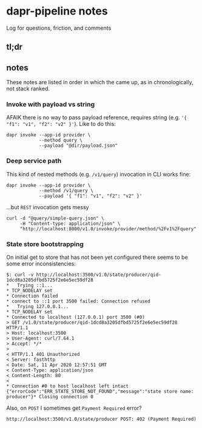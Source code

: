 # dapr-pipeline notes

Log for questions, friction, and comments

## tl;dr

## notes

These notes are listed in order in which the came up, as in chronologically, not stack ranked.

### Invoke with payload vs string

AFAIK there is no way to pass payload reference, requires string (e.g. `'{ "f1": "v1", "f2": "v2" }'`). Like to do this:

```shell
dapr invoke --app-id provider \
            --method query \
            --payload "@dir/payload.json"
```

### Deep service path

This kind of nested methods (e.g. `/v1/query`) invocation in CLI works fine:

```shell
dapr invoke --app-id provider \
            --method /v1/query \
            --payload '{ "f1": "v1", "f2": "v2" }'
```

...but `REST` invocation gets messy

```shell
curl -d "@query/simple-query.json" \
     -H "Content-type: application/json" \
     "http://localhost:8000/v1.0/invoke/provider/method/%2Fv1%2Fquery"
```

### State store bootstrapping

On initial get to store that has not been yet configured there seems to be some error inconsistencies:

```shell
$: curl -v http://localhost:3500/v1.0/state/producer/qid-1dcd8a3205dfbd5725f2e6e5ec59df28
*   Trying ::1...
* TCP_NODELAY set
* Connection failed
* connect to ::1 port 3500 failed: Connection refused
*   Trying 127.0.0.1...
* TCP_NODELAY set
* Connected to localhost (127.0.0.1) port 3500 (#0)
> GET /v1.0/state/producer/qid-1dcd8a3205dfbd5725f2e6e5ec59df28 HTTP/1.1
> Host: localhost:3500
> User-Agent: curl/7.64.1
> Accept: */*
>
< HTTP/1.1 401 Unauthorized
< Server: fasthttp
< Date: Sat, 11 Apr 2020 12:57:51 GMT
< Content-Type: application/json
< Content-Length: 80
<
* Connection #0 to host localhost left intact
{"errorCode":"ERR_STATE_STORE_NOT_FOUND","message":"state store name: producer"}* Closing connection 0
```

Also, on `POST` I sometimes get `Payment Required` error?

```shell
http://localhost:3500/v1.0/state/producer POST: 402 (Payment Required)
```
